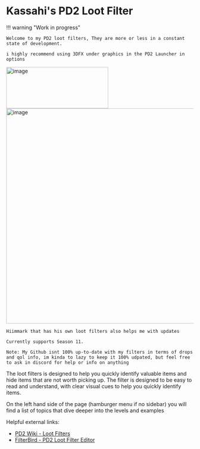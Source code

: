 # Kassahi's PD2 Loot Filter

!!! warning "Work in progress"

    Welcome to my PD2 loot filters, They are more or less in a constant state of development.

    i highly recommend using 3DFX under graphics in the PD2 Launcher in options
<img width="274" height="111" alt="image" src="https://github.com/user-attachments/assets/df1ed684-bf95-45bf-b08d-038c3f80e727" />
<img width="782" height="578" alt="image" src="https://github.com/user-attachments/assets/779219f9-f19a-43d1-a704-66a52ef170ca" />

    Hiimmark that has his own loot filters also helps me with updates

    Currently supports Season 11.

    Note: My Github isnt 100% up-to-date with my filters in terms of drops and qol info, im kinda to lazy to keep it 100% udpated, but feel free to ask in discord for help or info on anything

The loot filters is designed to help you quickly identify valuable items and hide items that are not worth picking up. The filter is designed to be easy to read and understand, with clear visual cues to help you quickly identify items.

On the left hand side of the page (hamburger menu if no sidebar) you will find a list of topics that dive deeper into the levels and examples

Helpful external links:

-   [PD2 Wiki - Loot Filters](https://wiki.projectdiablo2.com/wiki/Item_Filtering)
-   [FilterBird - PD2 Loot Filter Editor](https://betweenwalls.github.io/filterbird/?v=PD2)
